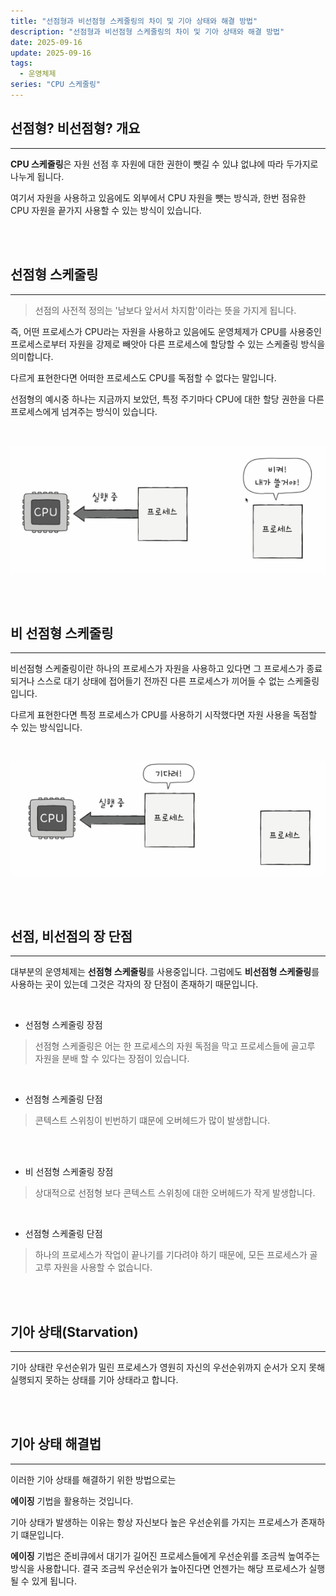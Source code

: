 ```yaml
---
title: "선점형과 비선점형 스케줄링의 차이 및 기아 상태와 해결 방법"
description: "선점형과 비선점형 스케줄링의 차이 및 기아 상태와 해결 방법"
date: 2025-09-16
update: 2025-09-16
tags:
  - 운영체제
series: "CPU 스케줄링"
---
```


## 선점형? 비선점형? 개요

---

**CPU 스케줄링**은 자원 선점 후 자원에 대한 권한이 뺏길 수 있냐 없냐에 따라 두가지로 나누게 됩니다.

여기서 자원을 사용하고 있음에도 외부에서 CPU 자원을 뺏는 방식과, 한번 점유한 CPU 자원을 끝가지 사용할 수 있는 방식이 있습니다.

<br>
<br>

## 선점형 스케줄링

---

> 선점의 사전적 정의는 '남보다 앞서서 차지함'이라는 뜻을 가지게 됩니다.

즉, 어떤 프로세스가 CPU라는 자원을 사용하고 있음에도 운영체제가 CPU를 사용중인 프로세스로부터 자원을 강제로 빼앗아 다른 프로세스에 할당할 수 있는
스케줄링 방식을 의미합니다.

다르게 표현한다면 어떠한 프로세스도 CPU를 독점할 수 없다는 말입니다.

선점형의 예시중 하나는 지금까지 보았던, 특정 주기마다 CPU에 대한 할당 권한을 다른 프로세스에게 넘겨주는 방식이 있습니다.

<br>

![img.png](preemptive.png)

<br>
<br>

## 비 선점형 스케줄링

---

비선점형 스케줄링이란 하나의 프로세스가 자원을 사용하고 있다면 그 프로세스가 종료되거나 
스스로 대기 상태에 접어들기 전까진 다른 프로세스가 끼어들 수 없는 스케줄링입니다.

다르게 표현한다면 특정 프로세스가 CPU를 사용하기 시작했다면 자원 사용을 독점할 수 있는 방식입니다.

<br>

![img.png](non_preemptive.png)

<br>
<br>

## 선점, 비선점의 장 단점

---

대부분의 운영체제는 **선점형 스케줄링**를 사용중입니다. 그럼에도 **비선점형 스케줄링**를 사용하는 곳이 있는데 그것은 각자의 장 단점이 존재하기 때문입니다.

<br>

- 선점형 스케줄링 장점

> 선점형 스케줄링은 어는 한 프로세스의 자원 독점을 막고 프로세스들에 골고루 자원을 분배 할 수 있다는 장점이 있습니다.

<br>

- 선점형 스케줄링 단점

> 콘텍스트 스위칭이 빈번하기 떄문에 오버헤드가 많이 발생합니다.

<br>
<br>

- 비 선점형 스케줄링 장점

> 상대적으로 선점형 보다 콘텍스트 스위칭에 대한 오버헤드가 작게 발생합니다.

<br>

- 선점형 스케줄링 단점

> 하나의 프로세스가 작업이 끝나기를 기다려야 하기 때문에, 모든 프로세스가 골고루 자원을 사용할 수 없습니다.


<br>
<br>

## 기아 상태(Starvation)

---

기아 상태란 우선순위가 밀린 프로세스가 영원히 자신의 우선순위까지 순서가 오지 못해 실행되지 못하는 상태를 기아 상태라고 합니다.

<br>
<br>

## 기아 상태 해결법

---

이러한 기아 상태를 해결하기 위한 방법으로는

**에이징** 기법을 활용하는 것입니다.

기아 상태가 발생하는 이유는 항상 자신보다 높은 우선순위를 가지는 프로세스가 존재하기 떄문입니다.

**에이징** 기법은 준비큐에서 대기가 길어진 프로세스들에게 우선순위를 조금씩 높여주는 방식을 사용합니다.
결국 조금씩 우선순위가 높아진다면 언젠가는 해당 프로세스가 실행될 수 있게 됩니다.

